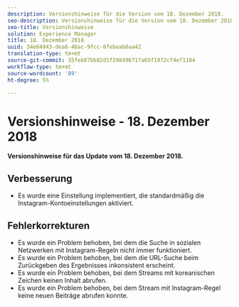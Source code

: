 ```yaml
---
description: Versionshinweise für die Version vom 18. Dezember 2018.
seo-description: Versionshinweise für die Version vom 18. Dezember 2018.
seo-title: Versionshinweise
solution: Experience Manager
title: 18. Dezember 2018
uuid: 34e64943-dea6-46ac-9fcc-8febeab6aa42
translation-type: tm+mt
source-git-commit: 35feb87bb82d1f298496717a65f1972cf4e71104
workflow-type: tm+mt
source-wordcount: '89'
ht-degree: 5%

---
```



# Versionshinweise - 18. Dezember 2018

**Versionshinweise für das Update vom 18. Dezember 2018.**

## Verbesserung

* Es wurde eine Einstellung implementiert, die standardmäßig die Instagram-Kontoeinstellungen aktiviert.

## Fehlerkorrekturen

* Es wurde ein Problem behoben, bei dem die Suche in sozialen Netzwerken mit Instagram-Regeln nicht immer funktioniert.
* Es wurde ein Problem behoben, bei dem die URL-Suche beim Zurückgeben des Ergebnisses inkonsistent erscheint.
* Es wurde ein Problem behoben, bei dem Streams mit koreanischen Zeichen keinen Inhalt abrufen.
* Es wurde ein Problem behoben, bei dem Stream mit Instagram-Regel keine neuen Beiträge abrufen konnte.
